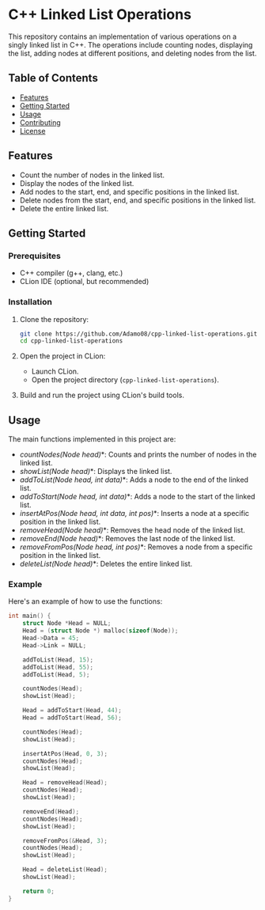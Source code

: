 # C++ Linked List Operations

This repository contains an implementation of various operations on a singly linked list in C++. The operations include counting nodes, displaying the list, adding nodes at different positions, and deleting nodes from the list.

## Table of Contents
- [Features](#features)
- [Getting Started](#getting-started)
- [Usage](#usage)
- [Contributing](#contributing)
- [License](#license)

## Features
- Count the number of nodes in the linked list.
- Display the nodes of the linked list.
- Add nodes to the start, end, and specific positions in the linked list.
- Delete nodes from the start, end, and specific positions in the linked list.
- Delete the entire linked list.

## Getting Started

### Prerequisites
- C++ compiler (g++, clang, etc.)
- CLion IDE (optional, but recommended)

### Installation
1. Clone the repository:
    ```bash
    git clone https://github.com/Adamo08/cpp-linked-list-operations.git
    cd cpp-linked-list-operations
    ```

2. Open the project in CLion:
    - Launch CLion.
    - Open the project directory (`cpp-linked-list-operations`).

3. Build and run the project using CLion's build tools.

## Usage
The main functions implemented in this project are:

- **countNodes(Node* head)**: Counts and prints the number of nodes in the linked list.
- **showList(Node* head)**: Displays the linked list.
- **addToList(Node* head, int data)**: Adds a node to the end of the linked list.
- **addToStart(Node* head, int data)**: Adds a node to the start of the linked list.
- **insertAtPos(Node* head, int data, int pos)**: Inserts a node at a specific position in the linked list.
- **removeHead(Node* head)**: Removes the head node of the linked list.
- **removeEnd(Node* head)**: Removes the last node of the linked list.
- **removeFromPos(Node* head, int pos)**: Removes a node from a specific position in the linked list.
- **deleteList(Node* head)**: Deletes the entire linked list.

### Example
Here's an example of how to use the functions:

```cpp
int main() {
    struct Node *Head = NULL;
    Head = (struct Node *) malloc(sizeof(Node));
    Head->Data = 45;
    Head->Link = NULL;

    addToList(Head, 15);
    addToList(Head, 55);
    addToList(Head, 5);

    countNodes(Head);
    showList(Head);

    Head = addToStart(Head, 44);
    Head = addToStart(Head, 56);

    countNodes(Head);
    showList(Head);

    insertAtPos(Head, 0, 3);
    countNodes(Head);
    showList(Head);

    Head = removeHead(Head);
    countNodes(Head);
    showList(Head);

    removeEnd(Head);
    countNodes(Head);
    showList(Head);

    removeFromPos(&Head, 3);
    countNodes(Head);
    showList(Head);

    Head = deleteList(Head);
    showList(Head);

    return 0;
}
